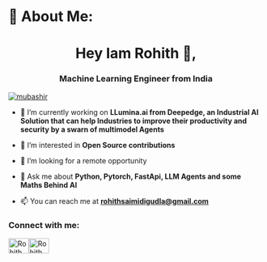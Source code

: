 # 💫 About Me:

<h1 align="center">Hey Iam Rohith 👋,</h1>
<h3 align="center">Machine Learning Engineer from India</h3>

<p align="left"> <a href="https://x.com/sharik_mub69649" target="blank"><img src="https://img.shields.io/twitter/follow/mubashir?logo=twitter&style=for-the-badge" alt="mubashir" /></a> </p>

- 🔭 I’m currently working on **LLumina.ai from Deepedge,  an Industrial AI Solution that can help Industries to improve their productivity and security by a swarn of multimodel Agents**


- 🌱 I’m interested in  **Open Source contributions**

- 🤝 I’m looking for a remote opportunity

- 💬 Ask me about **Python, Pytorch, FastApi, LLM Agents and some Maths Behind AI**

- 📫 You can reach me at **rohithsaimidigudla@gmail.com**

<h3 align="left">Connect with me:</h3>
<p align="left">
<a href="https://x.com/teach_tales" target="blank"><img align="center" src="https://raw.githubusercontent.com/rahuldkjain/github-profile-readme-generator/master/src/images/icons/Social/twitter.svg" alt="Rohith" height="30" width="40" /></a><a href="https://www.linkedin.com/in/rohithsaimidigudla/" target="blank"><img align="center" src="https://raw.githubusercontent.com/rahuldkjain/github-profile-readme-generator/master/src/images/icons/Social/linked-in-alt.svg" alt="Rohith" height="30" width="40" /></a>
</p>


